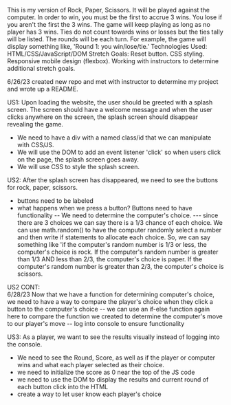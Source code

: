 This is my version of Rock, Paper, Scissors. It will be played against the computer. In order to win, you must be the first to accrue 3 wins. You lose if you aren't the first the 3 wins. The game will keep playing as long as no player has 3 wins. Ties do not count towards wins or losses but the ties tally will be listed. The rounds will be each turn. For example, the game will display something like, 'Round 1: you win/lose/tie.'
Technologies Used: HTML/CSS/JavaScript/DOM
Stretch Goals: Reset button. CSS styling. Responsive mobile design (flexbox). Working with instructors to determine additional stretch goals.

6/26/23 created new repo and met with instructor to determine my project and wrote up a README.

US1: Upon loading the website, the user should be greeted with a splash screen. The screen should have a welcome message and when the user clicks anywhere on the screen, the splash screen should disappear revealing the game.
  - We need to have a div with a named class/id that we can manipulate with CSS/JS.
  - We will use the DOM to add an event listener 'click' so when users click on the page, the splash screen goes away.
  - We will use CSS to style the splash screen.

US2: After the splash screen has disappeared, we need to see the buttons for rock, paper, scissors. 
  - buttons need to be labeled 
  - what happens when we press a button? Buttons need to have functionality
    -- We need to determine the computer's choice.
      --- since there are 3 choices we can say there is a 1/3 chance of each choice. We can use math.random() to have the computer randomly select a number and then write if statements to allocate each choice. So, we can say something like 'if the computer's random number is 1/3 or less, the computer's choice is rock. If the computer's random number is greater than 1/3 AND less than 2/3, the computer's choice is paper. If the computer's random number is greater than 2/3, the computer's choice is scissors.
    
US2 CONT:    
    6/28/23
    Now that we have a function for determining computer's choice, we need to have a way to compare the player's choice when they click a button to the computer's choice
      -- we can use an if-else function again here to compare the function we created to determine the computer's move to our player's move
      -- log into console to ensure functionality

US3: As a player, we want to see the results visually instead of logging into the console.
  - We need to see the Round, Score, as well as if the player or computer wins and what each player selected as their choice.
  - we need to initialize the score as 0 near the top of the JS code
  - we need to use the DOM to display the results and current round of each button click into the HTML
  - create a way to let user know each player's choice